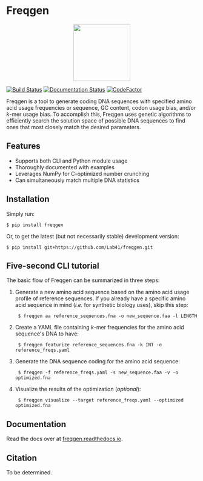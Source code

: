 # Freqgen

<p align ="center">
<img src='https://raw.githubusercontent.com/Lab41/freqgen/master/logo/Freqgen2-01_icon_only.png' height="150">
</p>

[![Build Status](https://travis-ci.org/Lab41/freqgen.svg?branch=master)](https://travis-ci.org/Lab41/freqgen) [![Documentation Status](https://readthedocs.org/projects/freqgen/badge/?version=latest)](https://freqgen.readthedocs.io/en/latest/?badge=latest) [![CodeFactor](https://www.codefactor.io/repository/github/lab41/freqgen/badge)](https://www.codefactor.io/repository/github/lab41/freqgen)


Freqgen is a tool to generate coding DNA sequences with specified amino acid
usage frequencies or sequence, GC content, codon usage bias, and/or *k*-mer
usage bias. To accomplish this, Freqgen uses genetic algorithms to efficiently
search the solution space of possible DNA sequences to find ones that most
closely match the desired parameters.

Features
--------

- Supports both CLI and Python module usage
- Thoroughly documented with examples
- Leverages NumPy for C-optimized number crunching
- Can simultaneously match multiple DNA statistics

Installation
------------

Simply run:

    $ pip install freqgen

Or, to get the latest (but not necessarily stable) development version:

    $ pip install git+https://github.com/Lab41/freqgen.git

Five-second CLI tutorial
------------------------

The basic flow of Freqgen can be summarized in three steps:

1. Generate a new amino acid sequence based on the amino acid usage profile of reference sequences. If you already have a specific amino acid sequence in mind (*i.e.* for synthetic biology uses), skip this step:

        $ freqgen aa reference_sequences.fna -o new_sequence.faa -l LENGTH

2. Create a YAML file containing *k*-mer frequencies for the amino acid sequence's DNA to have:

        $ freqgen featurize reference_sequences.fna -k INT -o reference_freqs.yaml

3. Generate the DNA sequence coding for the amino acid sequence:

        $ freqgen -f reference_freqs.yaml -s new_sequence.faa -v -o optimized.fna

4. Visualize the results of the optimization (*optional*):

        $ freqgen visualize --target reference_freqs.yaml --optimized optimized.fna

Documentation
-------------

Read the docs over at [freqgen.readthedocs.io](http://freqgen.readthedocs.io).

Citation
--------

To be determined.

